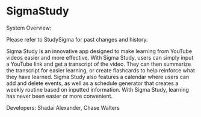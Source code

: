 # SigmaStudy

System Overview:

Please refer to StudySigma for past changes and history. 

Sigma Study is an innovative app designed to make learning from 
YouTube videos easier and more effective. With Sigma Study, users can simply 
input a YouTube link and get a transcript of the video. They can then summarize 
the transcript for easier learning, or create flashcards to help reinforce what
they have learned. Sigma Study also features a calendar where users can add and 
delete events, as well as a schedule generator that creates a weekly routine based 
on inputted information. With Sigma Study, learning has never been easier or more convenient.

Developers: Shadai Alexander, Chase Walters
